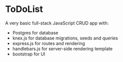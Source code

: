 # ToDoList
A very basic full-stack JavaScript CRUD app with:

* Postgres for database
* knex.js for database migrations, seeds and queries
* express.js for routes and rendering
* handlebars.js for server-side rendering template
* bootstrap for UI

